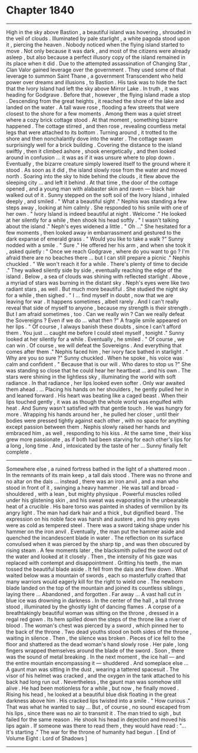 
# Chapter 1840


---

High in the sky above Bastion , a beautiful island was hovering , shrouded in the veil of clouds . Illuminated by pale starlight , a white pagoda stood upon it , piercing the heaven .
Nobody noticed when the flying island started to move .
Not only because it was dark , and most of the citizens were already asleep , but also because a perfect illusory copy of the island remained in its place when it did .
Due to the attempted assassination of Changing Star , Clan Valor gained leverage over the government . They used some of that leverage to summon Saint Thane , a government Transcendent who held power over dreams and illusions , to Bastion . His task was to hide the fact that the Ivory Island had left the sky above Mirror Lake .
In truth , it was heading for Godgrave .
Before that , however , the flying island made a stop .
Descending from the great heights , it reached the shore of the lake and landed on the water . A tall wave rose , flooding a few streets that were closest to the shore for a few moments .
Among them was a quiet street where a cozy brick cottage stood .
At that moment , something bizarre happened .
The cottage stirred , and then rose , revealing countless metal legs that were attached to its bottom . Turning around , it trotted to the shore and then nonchalantly dove into the water .
The cottage swam surprisingly well for a brick building .
Covering the distance to the island swiftly , then it climbed ashore , shook energetically , and then looked around in confusion ... it was as if it was unsure where to plop down .
Eventually , the bizarre creature simply lowered itself to the ground where it stood .
As soon as it did , the island slowly rose from the water and moved north .
Soaring into the sky to hide behind the clouds , it flew above the sleeping city ... and left it behind .
At that time , the door of the cottage opened , and a young man with alabaster skin and raven — black hair walked out of it .
Sunny stepped on the soft soil of the Ivory Island , inhaled deeply , and smiled . " What a beautiful sight ."
Nephis was standing a few steps away , looking at him calmly .
She responded to his smile with one of her own .
" Ivory Island is indeed beautiful at night . Welcome ."
He looked at her silently for a while , then shook his head softly .
" I wasn't talking about the island ."
Neph's eyes widened a little .
" Oh ..."
She hesitated for a few moments , then looked away in embarrassment and gestured to the dark expanse of emerald grass .
" Would you like to take a walk ?"
Sunny nodded with a smile .
" Sure ."
He offered her his arm , and when she took it , asked quietly :
" Once we reach Godgrave , where do you want to go ? I'm afraid there are no beaches there ... but I can still prepare a picnic ."
Nephis chuckled .
" We won't reach it for a while . There's plenty of time to decide ."
They walked silently side by side , eventually reaching the edge of the island . Below , a sea of clouds was shining with reflected starlight . Above , a myriad of stars was burning in the distant sky .
Neph's eyes were like two radiant stars , as well .
But much more beautiful .
She studied the night sky for a while , then sighed .
" I ... find myself in doubt , now that we are leaving for war . It happens sometimes , albeit rarely . And I can't really reveal that side of myself to anyone , because my strength is their strength . But I am afraid sometimes , too . Can we really win ? Can we really defeat the Sovereigns ? Even if we do ... what then ?"
A fragile smile appeared on her lips .
" Of course , I always banish these doubts , since I can't afford them . You just ... caught me before I could steel myself , tonight ."
Sunny looked at her silently for a while .
Eventually , he smiled .
" Of course , we can win . Of course , we will defeat the Sovereigns . And everything that comes after them ."
Nephis faced him , her ivory face bathed in starlight .
" Why are you so sure ?"
Sunny chuckled .
When he spoke , his voice was calm and confident .
" Because that is our will . Who dares to stop us ?"
She was standing so close that he could hear her heartbeat ... and his own .
The stars were shining in the lightless sky , illuminating the world with soft radiance .
In that radiance , her lips looked even softer .
Only war awaited them ahead .
... Placing his hands on her shoulders , he gently pulled her in and leaned forward .
His heart was beating like a caged beast .
When their lips touched gently , it was as though the whole world was engulfed with heat .
And Sunny wasn't satisfied with that gentle touch . He was hungry for more . Wrapping his hands around her , he pulled her closer , until their bodies were pressed tightly against each other , with no space for anything except passion between them .
Nephis slowly raised her hands and embraced him , as well , responding to his kiss .
At the same time , their kiss grew more passionate , as if both had been starving for each other's lips for a long , long time .
And , intoxicated by the taste of her ...
Sunny finally felt complete .
****
Somewhere else , a ruined fortress bathed in the light of a shattered moon . In the remnants of its main keep , a tall dais stood . There was no throne and no altar on the dais ... instead , there was an iron anvil , and a man who stood in front of it , swinging a heavy hammer .
He was tall and broad - shouldered , with a lean , but mighty physique . Powerful muscles rolled under his glistening skin , and his sweat was evaporating in the unbearable heat of a crucible . His bare torso was painted in shades of vermilion by its angry light .
The man had dark hair and a thick , but dignified beard . The expression on his noble face was harsh and austere , and his grey eyes were as cold as tempered steel .
There was a sword taking shape under his hammer on the iron anvil . Eventually , the man put the hammer aside and quenched the incandescent blade in water . The reflection on its surface convulsed when it was pierced by the sharp tip , and was then obscured by rising steam .
A few moments later , the blacksmith pulled the sword out of the water and looked at it closely .
Then , the intensity of his gaze was replaced with contempt and disappointment . Gritting his teeth , the man tossed the beautiful blade aside .
It fell from the dais and flew down .
What waited below was a mountain of swords , each so masterfully crafted that many warriors would eagerly kill for the right to wield one .
The newborn blade landed on the top of the mountain and joined its countless siblings , laying there ...
Abandoned , and forgotten .
Far away ...
A vast hall cut in blue ice was drowning in darkness .
In the center of the hall , a tall throne stood , illuminated by the ghostly light of dancing flames .
A corpse of a breathtakingly beautiful woman was sitting on the throne , dressed in a regal red gown . Its hem spilled down the steps of the throne like a river of blood .
The woman's chest was pierced by a sword , which pinned her to the back of the throne .
Two dead youths stood on both sides of the throne , waiting in silence .
Then , the silence was broken .
Pieces of ice fell to the floor and shattered as the dead woman's hand slowly rose . Her pale , long fingers wrapped themselves around the blade of the sword . Soon , there was the sound of metal breaking .
In the next moment , the ice hall — and the entire mountain encompassing it — shuddered .
And someplace else ...
A gaunt man was sitting in the dust , wearing a tattered spacesuit . The visor of his helmet was cracked , and the oxygen in the tank attached to his back had long run out .
Nevertheless , the gaunt man was somehow still alive .
He had been motionless for a while , but now , he finally moved .
Rising his head , he looked at a beautiful blue disk floating in the great darkness above him .
His cracked lips twisted into a smile .
" How curious ."
That was what he wanted to say ...
But , of course , no sound escaped from his lips , since there was no air to transmit it .
The man tried to sigh , but failed for the same reason .
He shook his head in dejection and moved his lips again .
If someone was there to read them , they would have read :
"... It's starting ."
The war for the throne of humanity had begun .
[ End of Volume Eight : Lord of Shadows ]

---

